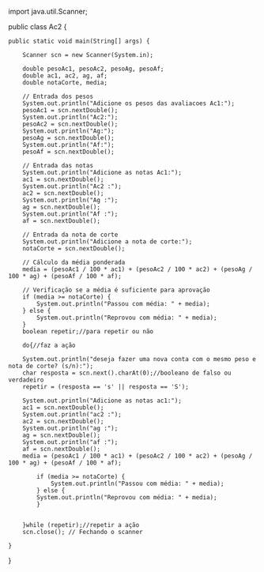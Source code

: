 import java.util.Scanner;

public class Ac2 {

    public static void main(String[] args) {

        Scanner scn = new Scanner(System.in);

        double pesoAc1, pesoAc2, pesoAg, pesoAf;
        double ac1, ac2, ag, af;
        double notaCorte, media;

        // Entrada dos pesos
        System.out.println("Adicione os pesos das avaliacoes Ac1:");
        pesoAc1 = scn.nextDouble();
        System.out.println("Ac2:");
        pesoAc2 = scn.nextDouble();
        System.out.println("Ag:");
        pesoAg = scn.nextDouble();
        System.out.println("Af:");
        pesoAf = scn.nextDouble();

        // Entrada das notas
        System.out.println("Adicione as notas Ac1:");
        ac1 = scn.nextDouble();
        System.out.println("Ac2 :");
        ac2 = scn.nextDouble();
        System.out.println("Ag :");
        ag = scn.nextDouble();
        System.out.println("Af :");
        af = scn.nextDouble();

        // Entrada da nota de corte
        System.out.println("Adicione a nota de corte:");
        notaCorte = scn.nextDouble();

        // Cálculo da média ponderada
        media = (pesoAc1 / 100 * ac1) + (pesoAc2 / 100 * ac2) + (pesoAg / 100 * ag) + (pesoAf / 100 * af);

        // Verificação se a média é suficiente para aprovação
        if (media >= notaCorte) {
            System.out.println("Passou com média: " + media);
        } else {
            System.out.println("Reprovou com média: " + media);
        }
        boolean repetir;//para repetir ou não 

        do{//faz a ação

        System.out.println("deseja fazer uma nova conta com o mesmo peso e nota de corte? (s/n):");
        char resposta = scn.next().charAt(0);//booleano de falso ou verdadeiro
        repetir = (resposta == 's' || resposta == 'S');

        System.out.println("Adicione as notas ac1:");
        ac1 = scn.nextDouble();
        System.out.println("ac2 :");
        ac2 = scn.nextDouble();
        System.out.println("ag :");
        ag = scn.nextDouble();
        System.out.println("af :");
        af = scn.nextDouble();
        media = (pesoAc1 / 100 * ac1) + (pesoAc2 / 100 * ac2) + (pesoAg / 100 * ag) + (pesoAf / 100 * af);

            if (media >= notaCorte) {
                System.out.println("Passou com média: " + media);
            } else {
            System.out.println("Reprovou com média: " + media);
            }


        }while (repetir);//repetir a ação
        scn.close(); // Fechando o scanner

    }
}
